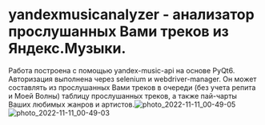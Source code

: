 # yandexmusicanalyzer - анализатор прослушанных Вами треков из Яндекс.Музыки.

Работа построена с помощью yandex-music-api на основе PyQt6. Авторизация выполнена через selenium и webdriver-manager.
Он может составлять из прослушанных Вами треков в очереди (без учета репита и Моей Волны) таблицу прослушанных треков, а также пай-чарты Ваших любимых жанров и артистов.![photo_2022-11-11_00-49-05](https://user-images.githubusercontent.com/97682066/201213006-3ca7b9b8-8c23-4e17-9fac-e2d249deb90d.jpg)
![photo_2022-11-11_00-49-03](https://user-images.githubusercontent.com/97682066/201213007-58b14005-d0cd-422f-8281-6c94e71577ac.jpg)
